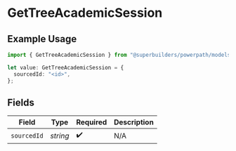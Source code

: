# GetTreeAcademicSession

## Example Usage

```typescript
import { GetTreeAcademicSession } from "@superbuilders/powerpath/models/operations";

let value: GetTreeAcademicSession = {
  sourcedId: "<id>",
};
```

## Fields

| Field              | Type               | Required           | Description        |
| ------------------ | ------------------ | ------------------ | ------------------ |
| `sourcedId`        | *string*           | :heavy_check_mark: | N/A                |